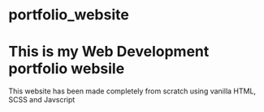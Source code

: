 # portfolio_website

<h1>This is my Web Development portfolio websile </h1>

<p>This website has been made completely from scratch using vanilla HTML, SCSS and Javscript</p> 
   
